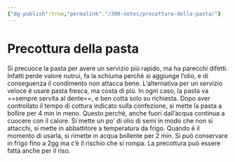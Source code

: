 ```yaml
---
{"dg-publish":true,"permalink":"/300-notes/precottura-della-pasta/"}
---
```


# Precottura della pasta
Si precuoce la pasta per avere un servizio più rapido, ma ha parecchi difetti. Infatti perde valore nutrui, fa la schiuma perchè si aggiunge l’olio, e di conseguenza il condimento non attacca bene. L’alternativa per un servizio veloce è usare pasta fresca, ma costa di più. In ogni caso, la pasta va ==sempre servita al dente==, e ben cotta solo su richiesta.
Dopo aver controllato il tempo di cottura indicato sulla confezione, si mette la pasta a bollire per 4 min in meno. Questo perchè, anche fuori dall’acqua continua a cuocere con il calore. Si mette un po’ di olio di semi in modo che non si attacchi, si mette in abbattitore a temperatura da frigo. Quando è il momento di usarla, si rimette in acqua bollente per 2 min.
Si può conservare in frigo fino a 2gg ma c’è il rischio che si rompa. La precottura può essere fatta anche per il riso.